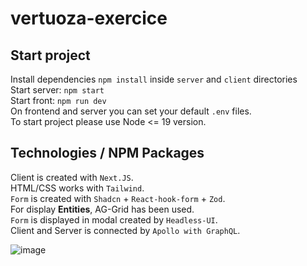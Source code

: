 
# vertuoza-exercice

## Start project

Install dependencies `npm install` inside `server` and `client` directories \
Start server: `npm start` \
Start front: `npm run dev` \
On frontend and server you can set your default `.env` files. \
To start project please use Node <= 19 version.

## Technologies / NPM Packages

Client is created with `Next.JS`. \
HTML/CSS works with `Tailwind`. \
`Form` is created with `Shadcn` + `React-hook-form` + `Zod`. \
For display **Entities**, AG-Grid has been used. \
`Form` is displayed in modal created by `Headless-UI`. \
Client and Server is connected by `Apollo with GraphQL`.

![image](https://github.com/konradbolek/vertuoza-exercice/assets/17702432/5371afdc-ff70-43a0-855d-26cc68660e94)
